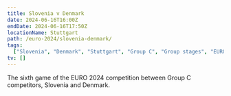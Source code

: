 ```yaml
---
title: Slovenia v Denmark
date: 2024-06-16T16:00Z
endDate: 2024-06-16T17:50Z
locationName: Stuttgart
path: /euro-2024/slovenia-denmark/
tags:
  ["Slovenia", "Denmark", "Stuttgart", "Group C", "Group stages", "EURO 2024"]
tv: []
---
```


The sixth game of the EURO 2024 competition between Group C competitors, Slovenia and Denmark.
